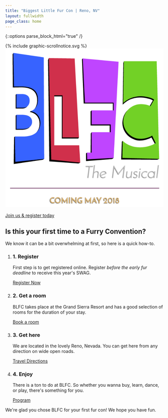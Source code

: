 ```yaml
---
title: "Biggest Little Fur Con | Reno, NV"
layout: fullwidth
page_class: home
---
```

{::options parse_block_html="true" /}

<div id="home-curtain-top"></div>
<div id="home-curtain-left"></div>
<div id="home-curtain-right"></div>
<div id="home-curtain-main"><div id="home-curtain-end"></div></div>

<div id="home-scroll-notice">{% include graphic-scrollnotice.svg %}</div>
<div id="home-stage" class="big-chunk textcenter">
<div id="home-stage-content">
<img src="/assets/theme/home-logo.png" alt="BLFC the Musical | Coming May 2018">

<a class="home-button" href="https://reg.goblfc.org/" target="_blank">Join us &amp; register today</a>
</div>
</div>

<div id="home-content" class="textcenter">
<h2>Is this your first time to a Furry Convention?</h2>
<p>We know it can be a bit overwhelming at first, so here is a quick how-to.</p>
<ol class="nobull">
<li class="one_fourth">
<h3>1. Register</h3>
<p>First step is to get registered online. Register <em>before the early fur deadline</em> to receive this year's SWAG.</p>
<a class="button" href="https://reg.goblfc.org" target="_blank">Register Now</a>
</li>
<li class="one_fourth">
<h3>2. Get a room</h3>
<p>BLFC takes place at the Grand Sierra Resort and has a good selection of rooms for the duration of your stay.</p>
<a class="button" href="/hotel/">Book a room</a>
</li>
<li class="one_fourth">
<h3>3. Get here</h3>
<p>We are located in the lovely Reno, Nevada. You can get here from any direction on wide open roads.</p>
<a class="button" href="/travel/">Travel Directions</a>
</li>
<li class="one_fourth">
<h3>4. Enjoy</h3>
<p>There is a ton to do at BLFC. So whether you wanna buy, learn, dance, or play, there's something for you.</p>
<a class="button" href="/events/">Program</a>
</li>
</ol>
<div class="clear"></div>
<p>We're glad you chose BLFC for your first fur con! We hope you have fun.</p>
</div>
